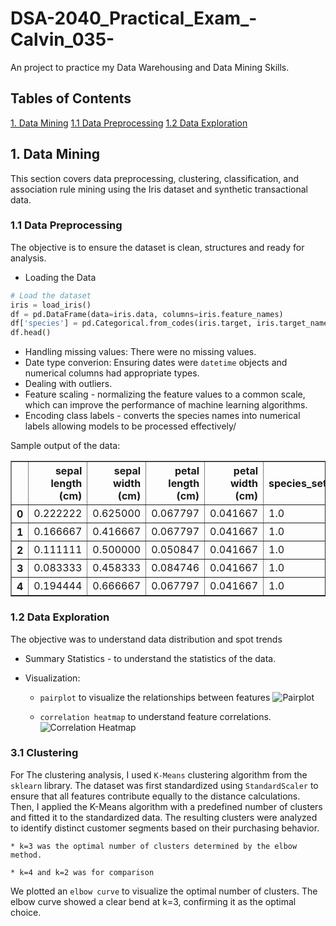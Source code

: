 # DSA-2040_Practical_Exam_-Calvin_035-
An project to practice my Data Warehousing and Data Mining Skills.

## Tables of Contents
[1. Data Mining](#1-data-mining)
    [1.1 Data Preprocessing](#11-data-preprocessing)
    [1.2 Data Exploration](#12-data-exploration)






## 1. Data Mining
This section covers data preprocessing, clustering, classification, and association rule mining using the Iris dataset and synthetic transactional data.
### 1.1 Data Preprocessing
The objective is to ensure the dataset is clean, structures and ready for analysis.
* Loading the Data
```python
# Load the dataset
iris = load_iris()
df = pd.DataFrame(data=iris.data, columns=iris.feature_names)
df['species'] = pd.Categorical.from_codes(iris.target, iris.target_names)
df.head()
```
* Handling missing values: There were no missing values.
* Date type converion: Ensuring dates were `datetime` objects and numerical columns had appropriate types.
* Dealing with outliers.
* Feature scaling - normalizing the feature values to a common scale, which can improve the performance of machine learning algorithms.
* Encoding class labels - converts the species names into numerical labels allowing models to be processed effectively/

Sample output of the data:
<div>
<table border="1" class="dataframe">
  <thead>
    <tr style="text-align: right;">
      <th></th>
      <th>sepal length (cm)</th>
      <th>sepal width (cm)</th>
      <th>petal length (cm)</th>
      <th>petal width (cm)</th>
      <th>species_setosa</th>
      <th>species_versicolor</th>
      <th>species_virginica</th>
    </tr>
  </thead>
  <tbody>
    <tr>
      <th>0</th>
      <td>0.222222</td>
      <td>0.625000</td>
      <td>0.067797</td>
      <td>0.041667</td>
      <td>1.0</td>
      <td>0.0</td>
      <td>0.0</td>
    </tr>
    <tr>
      <th>1</th>
      <td>0.166667</td>
      <td>0.416667</td>
      <td>0.067797</td>
      <td>0.041667</td>
      <td>1.0</td>
      <td>0.0</td>
      <td>0.0</td>
    </tr>
    <tr>
      <th>2</th>
      <td>0.111111</td>
      <td>0.500000</td>
      <td>0.050847</td>
      <td>0.041667</td>
      <td>1.0</td>
      <td>0.0</td>
      <td>0.0</td>
    </tr>
    <tr>
      <th>3</th>
      <td>0.083333</td>
      <td>0.458333</td>
      <td>0.084746</td>
      <td>0.041667</td>
      <td>1.0</td>
      <td>0.0</td>
      <td>0.0</td>
    </tr>
    <tr>
      <th>4</th>
      <td>0.194444</td>
      <td>0.666667</td>
      <td>0.067797</td>
      <td>0.041667</td>
      <td>1.0</td>
      <td>0.0</td>
      <td>0.0</td>
    </tr>
  </tbody>
</table>
</div>

### 1.2 Data Exploration
The objective was to understand data distribution and spot trends
* Summary Statistics - to understand the statistics of the data.
* Visualization:

    * `pairplot` to visualize the relationships between features 
![Pairplot](images/pair_plot.png)

    * `correlation heatmap` to understand feature correlations.
![Correlation Heatmap](images/correlation_heatmap.png)






### 3.1 Clustering
For The clustering analysis, I used `K-Means` clustering algorithm from the `sklearn` library. The dataset was first standardized using `StandardScaler` to ensure that all features contribute equally to the distance calculations. Then, I applied the K-Means algorithm with a predefined number of clusters and fitted it to the standardized data. The resulting clusters were analyzed to identify distinct 
customer segments based on their purchasing behavior.

    * k=3 was the optimal number of clusters determined by the elbow method.

    * k=4 and k=2 was for comparison

We plotted an `elbow curve` to visualize the optimal number of clusters. The elbow curve showed a clear bend at k=3, confirming it as the optimal choice.

